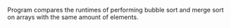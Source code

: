 Program compares the runtimes of performing bubble sort and merge sort on arrays with the same amount of elements.
